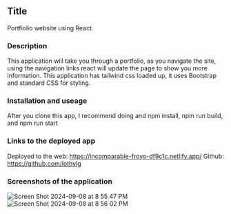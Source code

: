 ## Title
Portfiolio website using React. 

### Description
This application will take you through a portfolio, as you navigate the site, using the navigation links react will update the page to show you more information. 
This application has tailwind css loaded up, it uses Bootstrap and standard CSS for styling.

### Installation and useage
After you clone this app, I recommend doing and npm install, npm run build, and npm run start

### Links to the deployed app
Deployed to the web: https://incomparable-froyo-df9c1c.netlify.app/
Github: https://github.com/lothylg

### Screenshots of the application
![Screen Shot 2024-09-08 at 8 55 47 PM](https://github.com/user-attachments/assets/eccdc572-ffdd-43e3-88d8-46fbb42752d1)
![Screen Shot 2024-09-08 at 8 56 02 PM](https://github.com/user-attachments/assets/c475acaa-95d0-4594-b828-97b4c8fc5554)
